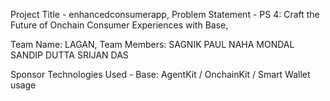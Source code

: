 Project Title - enhancedconsumerapp,
Problem Statement - PS 4: Craft the Future of Onchain Consumer Experiences with Base,

Team Name: LAGAN,
Team Members:
SAGNIK PAUL
NAHA MONDAL
SANDIP DUTTA
SRIJAN DAS

Sponsor Technologies Used - Base: AgentKit / OnchainKit / Smart Wallet usage
